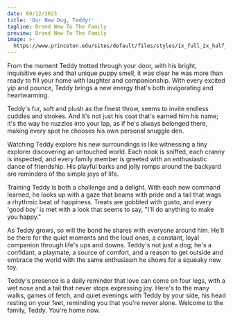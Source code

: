 ```yaml
---
date: 09/12/2023
title: 'Our New Dog, Teddy!'
tagline: Brand New To The Family
preview: Brand New To The Family
image: >-
  https://www.princeton.edu/sites/default/files/styles/1x_full_2x_half_crop/public/images/2022/02/KOA_Nassau_2697x1517.jpg?itok=Bg2K7j7J
---
```

From the moment Teddy trotted through your door, with his bright, inquisitive eyes and that unique puppy smell, it was clear he was more than ready to fill your home with laughter and companionship. With every excited yip and pounce, Teddy brings a new energy that's both invigorating and heartwarming.

Teddy's fur, soft and plush as the finest throw, seems to invite endless cuddles and strokes. And it's not just his coat that's earned him his name; it's the way he nuzzles into your lap, as if he's always belonged there, making every spot he chooses his own personal snuggle den.

Watching Teddy explore his new surroundings is like witnessing a tiny explorer discovering an untouched world. Each nook is sniffed, each cranny is inspected, and every family member is greeted with an enthusiastic dance of friendship. His playful barks and jolly romps around the backyard are reminders of the simple joys of life.

Training Teddy is both a challenge and a delight. With each new command learned, he looks up with a gaze that beams with pride and a tail that wags a rhythmic beat of happiness. Treats are gobbled with gusto, and every 'good boy' is met with a look that seems to say, "I'll do anything to make you happy."

As Teddy grows, so will the bond he shares with everyone around him. He'll be there for the quiet moments and the loud ones, a constant, loyal companion through life's ups and downs. Teddy's not just a dog; he's a confidant, a playmate, a source of comfort, and a reason to get outside and embrace the world with the same enthusiasm he shows for a squeaky new toy.

Teddy's presence is a daily reminder that love can come on four legs, with a wet nose and a tail that never stops expressing joy. Here's to the many walks, games of fetch, and quiet evenings with Teddy by your side, his head resting on your feet, reminding you that you're never alone. Welcome to the family, Teddy. You're home now.
